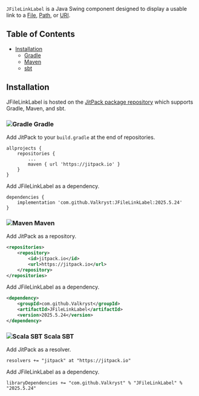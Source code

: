 `JFileLinkLabel` is a Java Swing component designed to display a usable link to a [File](https://docs.oracle.com/en/java/javase/24/docs/api/java.base/java/io/File.html),
[Path](https://docs.oracle.com/en/java/javase/24/docs/api/java.base/java/nio/file/Path.html), or [URI](https://docs.oracle.com/en/java/javase/24/docs/api/java.base/java/net/URI.html).

## Table of Contents

* [Installation](https://github.com/Valkryst/JFileLinkLabel#installation)
    * [Gradle](https://github.com/Valkryst/JFileLinkLabel#-gradle)
    * [Maven](https://github.com/Valkryst/JFileLinkLabel#-maven)
    * [sbt](https://github.com/Valkryst/JFileLinkLabel#-scala-sbt)

## Installation

JFileLinkLabel is hosted on the [JitPack package repository](https://jitpack.io/#Valkryst/JFileLinkLabel)
which supports Gradle, Maven, and sbt.

### ![Gradle](https://i.imgur.com/qtc6bXq.png?1) Gradle

Add JitPack to your `build.gradle` at the end of repositories.

```
allprojects {
	repositories {
		...
		maven { url 'https://jitpack.io' }
	}
}
```

Add JFileLinkLabel as a dependency.

```
dependencies {
	implementation 'com.github.Valkryst:JFileLinkLabel:2025.5.24'
}
```

### ![Maven](https://i.imgur.com/2TZzobp.png?1) Maven

Add JitPack as a repository.

``` xml
<repositories>
    <repository>
        <id>jitpack.io</id>
        <url>https://jitpack.io</url>
    </repository>
</repositories>
```
Add JFileLinkLabel as a dependency.

```xml
<dependency>
    <groupId>com.github.Valkryst</groupId>
    <artifactId>JFileLinkLabel</artifactId>
    <version>2025.5.24</version>
</dependency>
```

### ![Scala SBT](https://i.imgur.com/Nqv3mVd.png?1) Scala SBT

Add JitPack as a resolver.

```
resolvers += "jitpack" at "https://jitpack.io"
```

Add JFileLinkLabel as a dependency.

```
libraryDependencies += "com.github.Valkryst" % "JFileLinkLabel" % "2025.5.24"
```